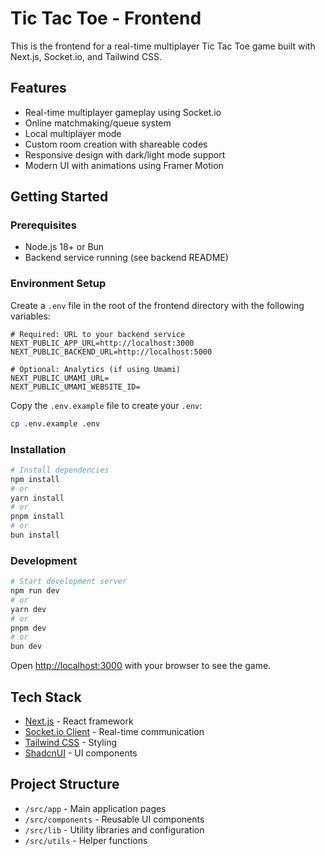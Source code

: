 # Tic Tac Toe - Frontend

This is the frontend for a real-time multiplayer Tic Tac Toe game built with Next.js, Socket.io, and Tailwind CSS.

## Features

- Real-time multiplayer gameplay using Socket.io
- Online matchmaking/queue system
- Local multiplayer mode
- Custom room creation with shareable codes
- Responsive design with dark/light mode support
- Modern UI with animations using Framer Motion

## Getting Started

### Prerequisites

- Node.js 18+ or Bun
- Backend service running (see backend README)

### Environment Setup

Create a `.env` file in the root of the frontend directory with the following variables:

```
# Required: URL to your backend service
NEXT_PUBLIC_APP_URL=http://localhost:3000
NEXT_PUBLIC_BACKEND_URL=http://localhost:5000

# Optional: Analytics (if using Umami)
NEXT_PUBLIC_UMAMI_URL=
NEXT_PUBLIC_UMAMI_WEBSITE_ID=
```

Copy the `.env.example` file to create your `.env`:

```bash
cp .env.example .env
```

### Installation

```bash
# Install dependencies
npm install
# or
yarn install
# or
pnpm install
# or
bun install
```

### Development

```bash
# Start development server
npm run dev
# or
yarn dev
# or
pnpm dev
# or
bun dev
```

Open [http://localhost:3000](http://localhost:3000) with your browser to see the game.

## Tech Stack

- [Next.js](https://nextjs.org) - React framework
- [Socket.io Client](https://socket.io/docs/v4/client-api/) - Real-time communication
- [Tailwind CSS](https://tailwindcss.com) - Styling
- [ShadcnUI](https://ui.shadcn.com/) - UI components

## Project Structure

- `/src/app` - Main application pages
- `/src/components` - Reusable UI components
- `/src/lib` - Utility libraries and configuration
- `/src/utils` - Helper functions
